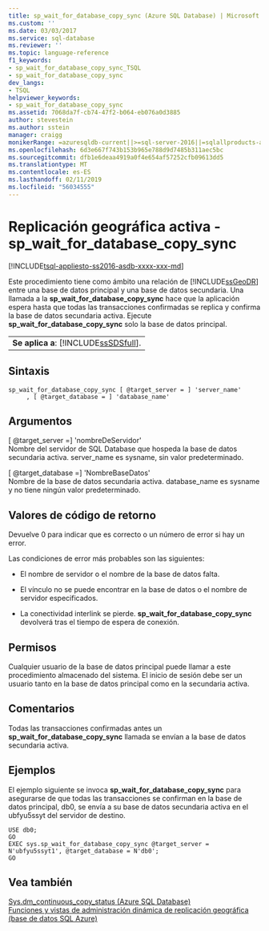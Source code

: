 ```yaml
---
title: sp_wait_for_database_copy_sync (Azure SQL Database) | Microsoft Docs
ms.custom: ''
ms.date: 03/03/2017
ms.service: sql-database
ms.reviewer: ''
ms.topic: language-reference
f1_keywords:
- sp_wait_for_database_copy_sync_TSQL
- sp_wait_for_database_copy_sync
dev_langs:
- TSQL
helpviewer_keywords:
- sp_wait_for_database_copy_sync
ms.assetid: 7068da7f-cb74-47f2-b064-eb076a0d3885
author: stevestein
ms.author: sstein
manager: craigg
monikerRange: =azuresqldb-current||>=sql-server-2016||=sqlallproducts-allversions||>=sql-server-linux-2017||=azuresqldb-mi-current
ms.openlocfilehash: 6d3e667f743b153b965e788d9d7485b311aec5bc
ms.sourcegitcommit: dfb1e6deaa4919a0f4e654af57252cfb09613dd5
ms.translationtype: MT
ms.contentlocale: es-ES
ms.lasthandoff: 02/11/2019
ms.locfileid: "56034555"
---
```

# <a name="active-geo-replication---spwaitfordatabasecopysync"></a>Replicación geográfica activa - sp_wait_for_database_copy_sync
[!INCLUDE[tsql-appliesto-ss2016-asdb-xxxx-xxx-md](../../includes/tsql-appliesto-ss2016-asdb-xxxx-xxx-md.md)]

  Este procedimiento tiene como ámbito una relación de [!INCLUDE[ssGeoDR](../../includes/ssgeodr-md.md)] entre una base de datos principal y una base de datos secundaria. Una llamada a la **sp_wait_for_database_copy_sync** hace que la aplicación espera hasta que todas las transacciones confirmadas se replica y confirma la base de datos secundaria activa. Ejecute **sp_wait_for_database_copy_sync** solo la base de datos principal.  
  
||  
|-|  
|**Se aplica a**: [!INCLUDE[ssSDSfull](../../includes/sssdsfull-md.md)].|  
  
## <a name="syntax"></a>Sintaxis  
  
```  
sp_wait_for_database_copy_sync [ @target_server = ] 'server_name'   
     , [ @target_database = ] 'database_name'  
```  
  
## <a name="arguments"></a>Argumentos  
 [ @target_server =] 'nombreDeServidor'  
 Nombre del servidor de SQL Database que hospeda la base de datos secundaria activa. server_name es sysname, sin valor predeterminado.  
  
 [ @target_database =] 'NombreBaseDatos'  
 Nombre de la base de datos secundaria activa. database_name es sysname y no tiene ningún valor predeterminado.  
  
## <a name="return-code-values"></a>Valores de código de retorno  
 Devuelve 0 para indicar que es correcto o un número de error si hay un error.  
  
 Las condiciones de error más probables son las siguientes:  
  
-   El nombre de servidor o el nombre de la base de datos falta.  
  
-   El vínculo no se puede encontrar en la base de datos o el nombre de servidor especificados.  
  
-   La conectividad interlink se pierde. **sp_wait_for_database_copy_sync** devolverá tras el tiempo de espera de conexión.  
  
## <a name="permissions"></a>Permisos  
 Cualquier usuario de la base de datos principal puede llamar a este procedimiento almacenado del sistema. El inicio de sesión debe ser un usuario tanto en la base de datos principal como en la secundaria activa.  
  
## <a name="remarks"></a>Comentarios  
 Todas las transacciones confirmadas antes un **sp_wait_for_database_copy_sync** llamada se envían a la base de datos secundaria activa.  
  
## <a name="examples"></a>Ejemplos  
 El ejemplo siguiente se invoca **sp_wait_for_database_copy_sync** para asegurarse de que todas las transacciones se confirman en la base de datos principal, db0, se envía a su base de datos secundaria activa en el ubfyu5ssyt del servidor de destino.  
  
```  
USE db0;  
GO  
EXEC sys.sp_wait_for_database_copy_sync @target_server = N'ubfyu5ssyt1', @target_database = N'db0';  
GO  
```  
  
## <a name="see-also"></a>Vea también  
 [Sys.dm_continuous_copy_status &#40;Azure SQL Database&#41;](../../relational-databases/system-dynamic-management-views/sys-dm-continuous-copy-status-azure-sql-database.md)   
 [Funciones y vistas de administración dinámica de replicación geográfica &#40;base de datos SQL Azure&#41;](../../relational-databases/system-dynamic-management-views/geo-replication-dynamic-management-views-and-functions-azure-sql-database.md)  
  
  
